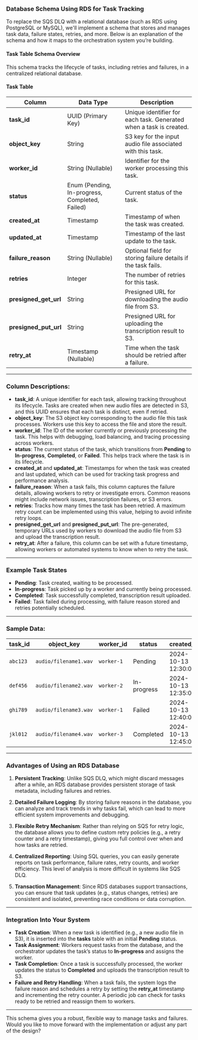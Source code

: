 ### Database Schema Using RDS for Task Tracking

To replace the SQS DLQ with a relational database (such as RDS using PostgreSQL or MySQL), we'll implement a schema that stores and manages task data, failure states, retries, and more. Below is an explanation of the schema and how it maps to the orchestration system you’re building.

#### Task Table Schema Overview
This schema tracks the lifecycle of tasks, including retries and failures, in a centralized relational database.

#### **Task Table**
| **Column**           | **Data Type**                | **Description**                                                                 |
|----------------------|------------------------------|---------------------------------------------------------------------------------|
| **task_id**          | UUID (Primary Key)            | Unique identifier for each task. Generated when a task is created.               |
| **object_key**        | String                       | S3 key for the input audio file associated with this task.                       |
| **worker_id**         | String (Nullable)            | Identifier for the worker processing this task.                                 |
| **status**            | Enum (Pending, In-progress, Completed, Failed) | Current status of the task.                                                     |
| **created_at**        | Timestamp                    | Timestamp of when the task was created.                                          |
| **updated_at**        | Timestamp                    | Timestamp of the last update to the task.                                        |
| **failure_reason**    | String (Nullable)            | Optional field for storing failure details if the task fails.                    |
| **retries**           | Integer                      | The number of retries for this task.                                             |
| **presigned_get_url** | String                       | Presigned URL for downloading the audio file from S3.                            |
| **presigned_put_url** | String                       | Presigned URL for uploading the transcription result to S3.                      |
| **retry_at**          | Timestamp (Nullable)         | Time when the task should be retried after a failure.                            |

---

### Column Descriptions:
- **task_id**: A unique identifier for each task, allowing tracking throughout its lifecycle. Tasks are created when new audio files are detected in S3, and this UUID ensures that each task is distinct, even if retried.
- **object_key**: The S3 object key corresponding to the audio file this task processes. Workers use this key to access the file and store the result.
- **worker_id**: The ID of the worker currently or previously processing the task. This helps with debugging, load balancing, and tracing processing across workers.
- **status**: The current status of the task, which transitions from **Pending** to **In-progress**, **Completed**, or **Failed**. This helps track where the task is in its lifecycle.
- **created_at** and **updated_at**: Timestamps for when the task was created and last updated, which can be used for tracking task progress and performance analysis.
- **failure_reason**: When a task fails, this column captures the failure details, allowing workers to retry or investigate errors. Common reasons might include network issues, transcription failures, or S3 errors.
- **retries**: Tracks how many times the task has been retried. A maximum retry count can be implemented using this value, helping to avoid infinite retry loops.
- **presigned_get_url** and **presigned_put_url**: The pre-generated, temporary URLs used by workers to download the audio file from S3 and upload the transcription result.
- **retry_at**: After a failure, this column can be set with a future timestamp, allowing workers or automated systems to know when to retry the task.

---

### Example Task States
- **Pending**: Task created, waiting to be processed.
- **In-progress**: Task picked up by a worker and currently being processed.
- **Completed**: Task successfully completed, transcription result uploaded.
- **Failed**: Task failed during processing, with failure reason stored and retries potentially scheduled.

---

### Sample Data:

| **task_id**       | **object_key**           | **worker_id** | **status**    | **created_at**       | **updated_at**       | **failure_reason**              | **retries** | **presigned_get_url**         | **presigned_put_url**        | **retry_at**             |
|-------------------|--------------------------|---------------|---------------|----------------------|----------------------|---------------------------------|-------------|-------------------------------|------------------------------|--------------------------|
| `abc123`          | `audio/filename1.wav`     | `worker-1`    | Pending       | 2024-10-13 12:30:00  | 2024-10-13 12:30:00  | NULL                            | 0           | `<presigned_get_url_1>`       | `<presigned_put_url_1>`      | NULL                     |
| `def456`          | `audio/filename2.wav`     | `worker-2`    | In-progress   | 2024-10-13 12:35:00  | 2024-10-13 12:36:00  | NULL                            | 0           | `<presigned_get_url_2>`       | `<presigned_put_url_2>`      | NULL                     |
| `ghi789`          | `audio/filename3.wav`     | `worker-1`    | Failed        | 2024-10-13 12:40:00  | 2024-10-13 12:41:00  | "Failed to upload transcription" | 1           | `<presigned_get_url_3>`       | `<presigned_put_url_3>`      | 2024-10-13 13:00:00      |
| `jkl012`          | `audio/filename4.wav`     | `worker-3`    | Completed     | 2024-10-13 12:45:00  | 2024-10-13 12:50:00  | NULL                            | 0           | `<presigned_get_url_4>`       | `<presigned_put_url_4>`      | NULL                     |

---

### Advantages of Using an RDS Database

1. **Persistent Tracking**: Unlike SQS DLQ, which might discard messages after a while, an RDS database provides persistent storage of task metadata, including failures and retries.
   
2. **Detailed Failure Logging**: By storing failure reasons in the database, you can analyze and track trends in why tasks fail, which can lead to more efficient system improvements and debugging.

3. **Flexible Retry Mechanism**: Rather than relying on SQS for retry logic, the database allows you to define custom retry policies (e.g., a retry counter and a retry timestamp), giving you full control over when and how tasks are retried.

4. **Centralized Reporting**: Using SQL queries, you can easily generate reports on task performance, failure rates, retry counts, and worker efficiency. This level of analysis is more difficult in systems like SQS DLQ.

5. **Transaction Management**: Since RDS databases support transactions, you can ensure that task updates (e.g., status changes, retries) are consistent and isolated, preventing race conditions or data corruption.

---

### Integration Into Your System

- **Task Creation**: When a new task is identified (e.g., a new audio file in S3), it is inserted into the **tasks** table with an initial **Pending** status.
- **Task Assignment**: Workers request tasks from the database, and the orchestrator updates the task’s status to **In-progress** and assigns the worker.
- **Task Completion**: Once a task is successfully processed, the worker updates the status to **Completed** and uploads the transcription result to S3.
- **Failure and Retry Handling**: When a task fails, the system logs the failure reason and schedules a retry by setting the **retry_at** timestamp and incrementing the retry counter. A periodic job can check for tasks ready to be retried and reassign them to workers.

---

This schema gives you a robust, flexible way to manage tasks and failures. Would you like to move forward with the implementation or adjust any part of the design?
